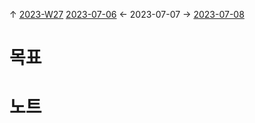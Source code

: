 
↑ [2023-W27](2023-W27.md)
[2023-07-06](2023-07-06.md) ← 2023-07-07 → [2023-07-08](2023-07-08.md)


# 목표



# 노트





